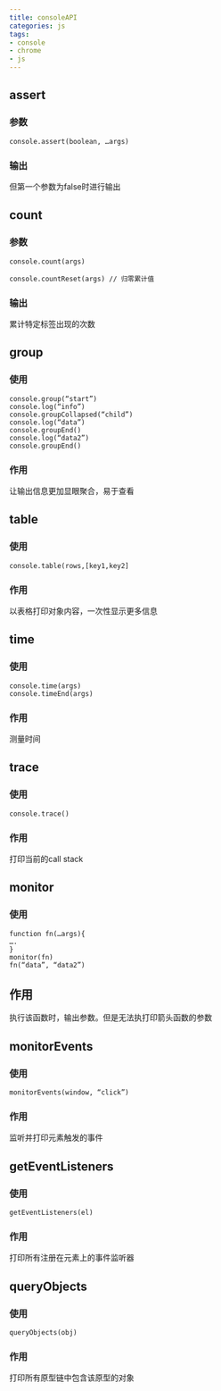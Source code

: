 ```yaml
---
title: consoleAPI
categories: js
tags:
- console
- chrome 
- js
---
```


## assert

### 参数

```
console.assert(boolean, …args)
```

### 输出

但第一个参数为false时进行输出

## count

### 参数

```
console.count(args)

console.countReset(args) // 归零累计值
```
### 输出
累计特定标签出现的次数

## group

### 使用

```
console.group(“start”)
console.log(“info”)
console.groupCollapsed(“child”)
console.log(“data”)
console.groupEnd()
console.log(“data2”)
console.groupEnd()
```

### 作用

让输出信息更加显眼聚合，易于查看

## table

### 使用

```
console.table(rows,[key1,key2]
```

### 作用

以表格打印对象内容，一次性显示更多信息

## time

### 使用

```
console.time(args)
console.timeEnd(args)
```

### 作用

测量时间

## trace

### 使用

```
console.trace()
```
### 作用

打印当前的call stack

## monitor

### 使用

```
function fn(…args){
….
}
monitor(fn)
fn(“data”, “data2”)
```

## 作用

执行该函数时，输出参数。但是无法执打印箭头函数的参数

## monitorEvents

### 使用

```
monitorEvents(window, “click”)
```

### 作用

监听并打印元素触发的事件

## getEventListeners

### 使用

```
getEventListeners(el)
```
### 作用

打印所有注册在元素上的事件监听器

## queryObjects

### 使用

```
queryObjects(obj)
```
### 作用

打印所有原型链中包含该原型的对象
